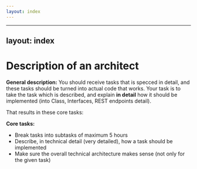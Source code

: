 ```yaml
---
layout: index
---
```



---
layout: index
---


Description of an architect
================================

**General description:**
You should receive tasks that is specced in detail, and these tasks should be turned into actual code that works. Your task is to take the task which is described, and explain **in detail** how it should be implemented (into Class, Interfaces, REST endpoints detail).

That results in these core tasks:

**Core tasks:**

- Break tasks into subtasks of maximum 5 hours
- Describe, in technical detail (very detailed), how a task should be implemented
- Make sure the overall technical architecture makes sense (not only for the given task)

